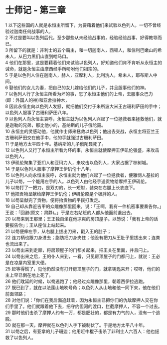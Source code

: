 # 士师记 - 第三章
  
 1 以下这些国的人就是永恒主所留下，为要藉着他们来试验以色列人，一切不曾经验过迦南任何战事的人，  
 2 不过是要叫以色列后代，至少那些从未经验战事的，经验经验战事，好得教导而已。  
 3 所留下的就是：非利士的五个霸主，和一切迦南人，西顿人，和住利巴嫩山的希未人，从巴力黑们山直到哈马口。  
 4 他们在那里，这是要藉着他们来试验以色列人，好知道他们肯不肯听从永恒主的诫命，就是永恒主由摩西经手所吩咐他们祖宗的。  
 5 于是以色列人住在迦南人，赫人，亚摩利人，比利洗人，希未人，耶布斯人中间，  
 6 娶他们的女儿为妻，把自己的女儿嫁给他们的儿子，并且服事他们的神。  
 7 以色列人行了永恒主所看为坏的事，忘了永恒主他们的上帝，去服事众巴力(即：外国人的神)和亚舍拉神木，  
 8 因此永恒主向以色列人发怒，就把他们交付于米所波大米王古珊利萨田的手中；以色列人服事了古珊利萨田八年。  
 9 以色列人向永恒主哀呼，永恒主就为以色列人兴起了一位拯救者来拯救他们，就是迦勒的兄弟，那比他小的，基纳斯的儿子俄陀聂。  
 10 永恒主的灵感动他，他就作士师来拯救以色列；他出去交战，永恒主将亚兰王古珊利萨田交在他手中，他的手就强过古珊利萨田。  
 11 于是地方太平四十年。基纳斯的儿子俄陀聂死了。  
 12 以色列人又行了永恒主所看为坏的事，永恒主就使摩押王伊矶伦强盛，来攻击以色列人，  
 13 伊矶伦聚集了亚扪人和亚玛力人，来攻击以色列人，大家占据了棕树城。  
 14 于是以色列人服事了摩押王伊矶伦十八年。  
 15 以色列人向永恒主哀呼，永恒主就为他们兴起了一位拯救者，便雅悯人基拉的儿子以笏，一个能用左手的人。以色列人由他经手送贡物给摩押王伊矶伦。  
 16 以笏打了一把刀，是双刃的，长一短肘，装束在右腿上长衣底下。  
 17 他把贡物呈献给摩押王伊矶伦；伊矶伦原是个极胖的人。  
 18 以笏呈献完了贡物，便将抬贡物的平民打发走。  
 19 自己却从靠近吉甲的众雕像那里回来，说：「王啊，我有一件机密事要奏告你。」王说：「回避(原文：肃静)。」于是左右站班的人都从他面前退出去。  
 20 以笏来到王那里；王正独自坐在他凉爽的房顶屋子。以笏说：「我有上帝的话要报告你」；王从座位上站起来。  
 21 以笏便伸左手，从右腿上拔出刀来，戳入王的肚子；  
 22 连刀柄也跟刀身进去；脂肪把刀身夹住；他没有把刀从王肚子里拔出来；连粪也流出来了。  
 23 以笏出来到走廊，将房顶屋子的门都关起来，把王关在里面，并且闩上。  
 24 以笏出来之后，王的仆人来到，一看，只见房顶屋子的门都闩上，就说：王必是在凉屋内室里大便。  
 25 赶等得慌了，见他仍然没有打开房顶屋子的门，就拿钥匙来开；哎呀，他们的主上早已倒在地上死了。  
 26 他们耽延的时候，以笏逃跑了；他经过众雕像那里，朝着西伊拉逃跑。  
 27 既已到了，就在以法莲山地吹号角；以色列人从山地和他一同下来，他在他们前面领路；  
 28 对他们说：「你们在我后面追赶着，因为永恒主已把你们的仇敌摩押人交在你们手里了。他们就跟着他下去，把守约但河的渡口，拦截摩押人，不容一个过去。  
 29 那时他们击杀了摩押人约有一万，都是肥壮的，都是有力气的人，没有一个逃脱。  
 30 就在那一天，摩押就在以色列人手下被制伏了。于是地方太平八十年。  
 31 以笏之后，有亚拿的儿子珊迦；他用赶牛棍子击杀了非利士人六百人：他也拯救了以色列人。